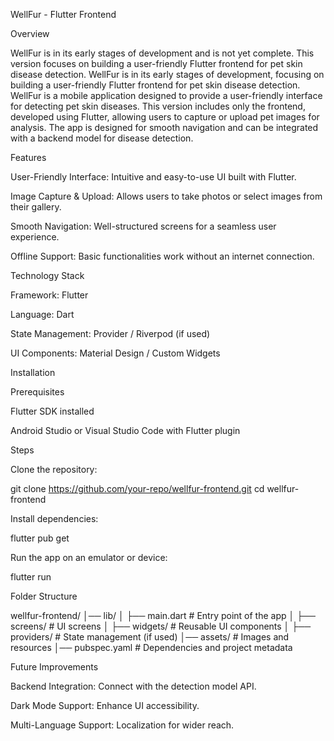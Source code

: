 WellFur - Flutter Frontend

Overview

WellFur is in its early stages of development and is not yet complete. This version focuses on building a user-friendly Flutter frontend for pet skin disease detection.
WellFur is in its early stages of development, focusing on building a user-friendly Flutter frontend for pet skin disease detection.
WellFur is a mobile application designed to provide a user-friendly interface for detecting pet skin diseases. This version includes only the frontend, developed using Flutter, allowing users to capture or upload pet images for analysis. The app is designed for smooth navigation and can be integrated with a backend model for disease detection.

Features

User-Friendly Interface: Intuitive and easy-to-use UI built with Flutter.

Image Capture & Upload: Allows users to take photos or select images from their gallery.

Smooth Navigation: Well-structured screens for a seamless user experience.

Offline Support: Basic functionalities work without an internet connection.

Technology Stack

Framework: Flutter

Language: Dart

State Management: Provider / Riverpod (if used)

UI Components: Material Design / Custom Widgets

Installation

Prerequisites

Flutter SDK installed

Android Studio or Visual Studio Code with Flutter plugin

Steps

Clone the repository:

git clone https://github.com/your-repo/wellfur-frontend.git
cd wellfur-frontend

Install dependencies:

flutter pub get

Run the app on an emulator or device:

flutter run

Folder Structure

wellfur-frontend/
│── lib/
│   ├── main.dart  # Entry point of the app
│   ├── screens/   # UI screens
│   ├── widgets/   # Reusable UI components
│   ├── providers/ # State management (if used)
│── assets/        # Images and resources
│── pubspec.yaml   # Dependencies and project metadata

Future Improvements

Backend Integration: Connect with the detection model API.

Dark Mode Support: Enhance UI accessibility.

Multi-Language Support: Localization for wider reach.
